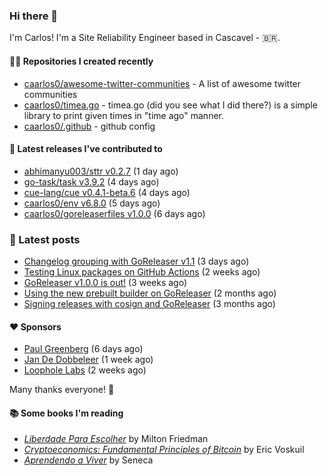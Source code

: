 ### Hi there 👋

I'm Carlos! I'm a Site Reliability Engineer based in Cascavel - 🇧🇷.

#### 👨‍💻 Repositories I created recently
- [caarlos0/awesome-twitter-communities](https://github.com/caarlos0/awesome-twitter-communities) - A list of awesome twitter communities
- [caarlos0/timea.go](https://github.com/caarlos0/timea.go) - timea.go (did you see what I did there?) is a simple library to print given times in &#34;time ago&#34; manner.
- [caarlos0/.github](https://github.com/caarlos0/.github) - github config

#### 🚀 Latest releases I've contributed to


- [abhimanyu003/sttr v0.2.7](https://github.com/abhimanyu003/sttr/releases/tag/v0.2.7) (1 day ago)
- [go-task/task v3.9.2](https://github.com/go-task/task/releases/tag/v3.9.2) (4 days ago)
- [cue-lang/cue v0.4.1-beta.6](https://github.com/cue-lang/cue/releases/tag/v0.4.1-beta.6) (4 days ago)
- [caarlos0/env v6.8.0](https://github.com/caarlos0/env/releases/tag/v6.8.0) (5 days ago)
- [caarlos0/goreleaserfiles v1.0.0](https://github.com/caarlos0/goreleaserfiles/releases/tag/v1.0.0) (6 days ago)

### 📄 Latest posts
- [Changelog grouping with GoReleaser v1.1](https://carlosbecker.com/posts/goreleaser-changelog-groups/) (3 days ago)
- [Testing Linux packages on GitHub Actions](https://carlosbecker.com/posts/linux-pkgs-github-actions/) (2 weeks ago)
- [GoReleaser v1.0.0 is out!](https://carlosbecker.com/posts/goreleaser-v1/) (3 weeks ago)
- [Using the new prebuilt builder on GoReleaser](https://carlosbecker.com/posts/goreleaser-prebuilt/) (2 months ago)
- [Signing releases with cosign and GoReleaser](https://carlosbecker.com/posts/goreleaser-cosign/) (3 months ago)

#### ❤️ Sponsors
- [Paul Greenberg](https://github.com/greenpau) (6 days ago)
- [Jan De Dobbeleer](https://github.com/JanDeDobbeleer) (1 week ago)
- [Loophole Labs](https://github.com/loopholelabs) (2 weeks ago)

Many thanks everyone! 🙏

#### 📚 Some books I'm reading
- _[Liberdade Para Escolher](https://www.goodreads.com/book/show/17238591-liberdade-para-escolher)_ by Milton Friedman
- _[Cryptoeconomics: Fundamental Principles of Bitcoin](https://www.goodreads.com/book/show/56919322-cryptoeconomics)_ by Eric Voskuil
- _[Aprendendo a Viver](https://www.goodreads.com/book/show/28219486-aprendendo-a-viver)_ by Seneca
